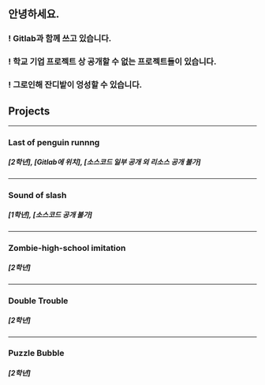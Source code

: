 ## 안녕하세요.

### ! Gitlab과 함께 쓰고 있습니다.
### ! 학교 기업 프로젝트 상 공개할 수 없는 프로젝트들이 있습니다.
### ! 그로인해 잔디밭이 엉성할 수 있습니다.

## Projects
- - -
### Last of penguin runnng
##### [2학년], [Gitlab에 위치], [소스코드 일부 공개 외 리소스 공개 불가]
- - -
### Sound of slash
##### [1학년], [소스코드 공개 불가]
- - -
### Zombie-high-school imitation
##### [2학년]
- - -
### Double Trouble
##### [2학년]
- - -
### Puzzle Bubble
##### [2학년]
<!--
**mingyeol07/mingyeol07** is a ✨ _special_ ✨ repository because its `README.md` (this file) appears on your GitHub profile.

Here are some ideas to get you started:

- 🔭 I’m currently working on ...
- 🌱 I’m currently learning ...
- 👯 I’m looking to collaborate on ...
- 🤔 I’m looking for help with ...
- 💬 Ask me about ...
- 📫 How to reach me: ...
- 😄 Pronouns: ...
- ⚡ Fun fact: ...
-->
